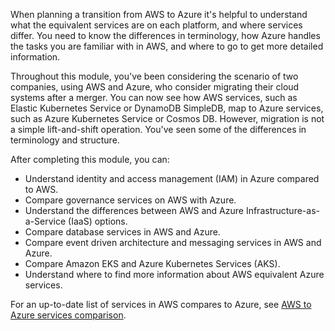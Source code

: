 When planning a transition from AWS to Azure it's helpful to understand what the equivalent services are on each platform, and where services differ. You need to know the differences in terminology, how Azure handles the tasks you are familiar with in AWS, and where to go to get more detailed information.

Throughout this module, you've been considering the scenario of two companies, using AWS and Azure, who consider migrating their cloud systems after a merger. You can now see how AWS services, such as Elastic Kubernetes Service or DynamoDB SimpleDB, map to Azure services, such as Azure Kubernetes Service or Cosmos DB. However, migration is not a simple lift-and-shift operation. You've seen some of the differences in terminology and structure.

After completing this module, you can:

- Understand identity and access management (IAM) in Azure compared to AWS.
- Compare governance services on AWS with Azure.
- Understand the differences between AWS and Azure Infrastructure-as-a-Service (IaaS) options.
- Compare database services in AWS and Azure.
- Compare event driven architecture and messaging services in AWS and Azure.
- Compare Amazon EKS and Azure Kubernetes Services (AKS).
- Understand where to find more information about AWS equivalent Azure services.

For an up-to-date list of services in AWS compares to Azure, see [AWS to Azure services comparison](/azure/architecture/aws-professional/services).
